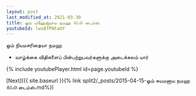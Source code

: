 ```yaml
---
layout: post
last_modified_at: 2021-03-30
title: ஓம் மஹேஜ்யாய நமஹ ௧௦௮ டைம்ஸ்
youtubeId: lwsBfPNtaUY
---
```

 
 
 ஓம் நியமசரிதையா நமஹ  
 
 -  வாழ்க்கை விதிகளைப் பின்பற்றுபவர்களுக்கு அடைக்கலம் யார் 
 
  
 
  
 
 
 
 
 
 


{% include youtubePlayer.html id=page.youtubeId %}
 
[Next]({{ site.baseurl }}{% link  split2/_posts/2015-04-15-ஓம் சுயமனாய நமஹ ௧௦௮ டைம்ஸ்.md%})
 
